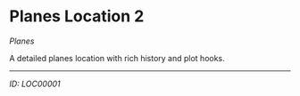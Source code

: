 # Planes Location 2

*Planes*

A detailed planes location with rich history and plot hooks.

---
*ID: LOC00001*
